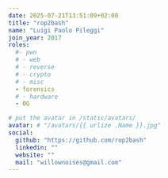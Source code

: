```yaml
---
date: 2025-07-21T13:51:09+02:00
title: "rop2bash"
name: "Luigi Paolo Pileggi"
join_year: 2017
roles:
  #- pwn
  # - web
  # - reverse
  # - crypto
  # - misc
  - forensics
  # - hardware
  - OG

# put the avatar in /static/avatars/
avatar: # "/avatars/{{ urlize .Name }}.jpg"
social:
  github: "https://github.com/rop2bash"
  linkedin: ""
  website: ""
  mail: "willownoises@gmail.com"
---
```

